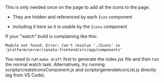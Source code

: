 This is only needed once on the page to add all the icons to the page.

- They are hidden and referenced by each `Icon` component
- Including it here so it is usable by the `Icons` component

    <Icons />

If your "watch" build is complaining like this:
```
Module not found: Error: Can't resolve './Icons' in 'platform/server/zanata-frontend/src/app/components'

```
You need to run ```make draft``` first to generate the index.jsx file and then run the normal watch task.
Alternatively, try running scripts/createIconsComponent.js and scripts/generateIconList.js directly (eg from VS Code).
